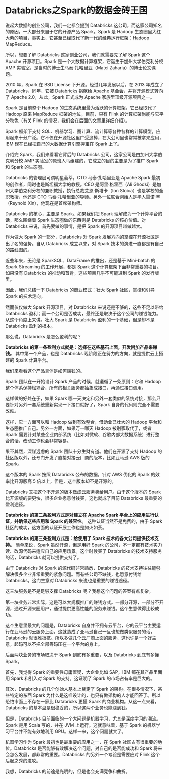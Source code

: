 





# Databricks之Spark的数据金砖王国

说起大数据的创业公司，我们一定都会提到 Databricks 这公司，而这家公司知名的原因，一大部分来自于它的开源产品 Spark。Spark 是 Hadoop 生态圈里大红大紫的项目，事实上，它甚至已经取代了新一代的经典运行框架：Hadoop MapReduce。

所以，想要了解 Databricks 这家创业公司，我们就需要先了解 Spark 这个 Apache 开源项目。Spark 是一个大数据计算框架，它诞生于加州大学伯克利分校 AMP 实验室，是当时的博士生马泰·扎哈里亚（Matei Zaharia）的博士论文课题。

2010 年，Spark 在 BSD License 下开源。经过几年发展以后，在 2013 年成立了 Databricks，同年，它被 Databricks 捐献给 Apache 基金会，并将开源模式转向了 Apache 2.0，从此，Spark 正式成为 Apache 家族里顶级开源项目之一。

Spark 是目前整个 Hadoop 的生态系统里最为活跃的计算框架，它已经取代了 Hadoop 原来 MapReduce 框架的地位，目前，只有 Flink 的计算框架尚能与它平分秋色（有关 Flink 的情况，我们会在后面的文章里详细介绍）。

Spark 框架下支持 SQL、机器学习、图计算、流计算等各种各样的计算模型，应用起来十分广泛。它不仅在开源社区里广受追捧，在大公司里也常常被拿来应用，IBM 现在已经把自己的大数据计算引擎押宝在 Spark 上了。

介绍完 Spark，我们来看看它背后的 Databricks 公司，这家公司是由加州大学伯克利分校 AMP 实验室的原班人马组建的，它成立的目的主要是为了推广 Spark 和 Spark 的生态圈。

Databricks 的管理层可谓明星荟萃。CTO 马泰·扎哈里亚是 Apache Spark 最初的创作者，同时也是斯坦福大学的教授。CEO 是阿里·格霍西（Ali Ghodsi）是加州大学伯克利分校的兼职教授，执行总裁艾恩·斯塔卡（Ion Stoica）也是学校的全职教授，他还是 CTO 马泰·扎哈里亚的导师。另外一位联合创始人是华人雷诺·辛（Reynold Xin），他现在是首席架构师。

Databricks 的核心，主要是 Spark。如果我们把 Spark 理解成为一个计算平台的话，那么围绕着 Spark 生态圈做的东西则是 Databricks 的核心价值。对 Databricks 来说，首先要做的事情，是把 Spark 的开源项目越做越大。

作为做大 Spark 的一部分，Databricks 对 Spark 发展方向的掌控在开源社区是出了名的强势。自从 Databricks 成立以来，对 Spark 技术的演进一直都是有自己的路线图的。

近些年来，无论是 SparkSQL、DataFrame 的推出，还是基于 Mini-batch 的 Spark Streaming 的工作开展，都是 Spark 这个计算框架下面非常重要的项目。如果没有 Databricks 的推动和首肯，这些项目几乎不可能进到 Spark 的发行版里。

因此，我们总结一下 Databricks 的商业模式：壮大 Spark 社区，掌控和引导 Spark 的技术走向。

然而仅仅做大 Spark 开源项目，对 Databricks 来说还是不够的，这些不足以带给 Databricks 盈利；而一个公司是否成功，最终还是取决于这个公司的赚钱能力。从这个角度上来讲。壮大 Spark 是 Databricks 盈利的一个基础，但是却不是 Databricks 盈利的根本。

那么说，Databricks 是怎么盈利的呢？

**Databricks 的第一条盈利方式就是：选择在这些基石上面，开发附加产品来赚钱。** 其中第一个产品，也是 Databricks 现阶段正在努力的方向，就是提供云上搭建的 Spark 计算平台。

我们来看看这个产品具体是如何赚钱的。

Spark 团队在一开始设计 Spark 产品的时候，就遵循了一条原则：它和 Hadoop 整个体系保持松耦合，所有的相关服务都抽象成接口，再通过接口调用。

这样做的好处在于，如果 Spark 哪一天决定和另外一套类似的系统对接，那么只要针对另外一套系统重新实现一下接口就好了，Spark 自身的代码则完全不需要改动。

这样，它一方面可以和 Hadoop 做到有效整合，借助业已壮大的 Hadoop 平台和生态圈推广自己。另外一方面，如果万一哪天 Hadoop 被别家取代了，或者 Spark 需要针对某些企业内部系统（比如对微软、谷歌内部大数据系统）进行整合的话，改动工作也会非常容易。

果不其然，深谋远虑的 Spark 团队十分生财有道。他们在开源了支持 Hadoop 的社区版以外，还专门开发了直接对接云厂商的版本，比如亚马逊 AWS 版的 Spark。

这个版本的 Spark 按照 Databricks 公布的数据，针对 AWS 优化的 Spark 的效率比开源版高 5 倍以上，但是，这个版本却不是开源的。

Databricks 又把这个不开源的版本做成云服务卖给用户。由于这个版本的 Spark 比开源版的要更快，很多企业愿意付钱买，这也就成了目前 Databricks 最重要的盈利途径。

**Databricks 的第二条盈利方式是对建立在 Apache Spark 平台上的应用进行认证，并确保这些应用和 Spark 的兼容性。** 这种认证当然不是免费的，由于 Spark 社区的成功，这方面的认证开展工作也是如火如荼。

**Databricks 的第三条盈利方式是：给使用了 Spark 技术的各大公司提供技术支持。** 简单来说，Spark 虽然开源，但是用好 Spark 的公司，不一定都有技术实力读、改源代码来适应自己的应用场景。这个时候买了 Databricks 的技术支持服务的话，Databricks 就可以提供支持了。

由于 Databricks 对 Spark 的源代码非常熟悉，Databricks 的技术支持往往能够解决很多企业非常重要的紧急问题。而有些公司不缺钱，也愿意付钱给 Databricks，这门生意对 Databricks 来说也是重要的赚钱途径。

这三块服务是不是足够支撑 Databricks 呢？我想这个问题的答案有点复杂。

第一块业务非常实际，这是可以大规模推广的赚钱方式。一部分开源，一部分不开源，通过开源来圈用户，通过提供更高性能的服务来赚钱。这个生意做得比较成功。

这个生意里最大的问题是，Databricks 自身并不拥有云平台，它的云平台主要运行在亚马逊的云服务上面，这就造成了亚马逊自己一旦也想做类似服务的话，Databricks 就很难抵抗。所以多做几个云厂商上面的服务，这也许是一个好主意，起码可以不把全部筹码压在一个平台的身上。

后面两块业务的市场取决于 Spark 到底有多重要，以及 Databricks 到底有多懂 Spark。

首先，我觉得 Spark 的重要性毋庸置疑，大企业比如 SAP，IBM 都在其产品里面用 Spark 和引入对 Spark 的支持。这证明了 Spark 的市场占有率是巨大的。

其次，Databricks 的几个创始人基本上奠定了 Spark 的架构。在很多情况下，某些特定的东西 Spark 为什么是这样设计的，也只有做架构的人才能回答了。所以恐怕市面上不存在一家比 Databricks 更懂 Spark 的商业机构。从这一点来看，Databricks 的基本盘是很稳妥的，所以这两个业务也能赚到钱。

但是，Databricks 目前面临的一个大问题是机器学习，尤其是深度学习的潮流。Spark 是用 Scala 写的，并在 JVM 上运行。这就意味着，基于 Spark 的机器学习平台并不能有效地利用 GPU。这样一来，这个问题就大了。

机器学习作为 Spark 最初也是最重要的应用之一，在 Spark 社区占有很重要的地位。Databricks 是否能够有效解决这个问题，对自己的是否能成功和 Spark 将来会怎么发展，都非常的重要。Databricks 的另外一个考验是需要应对 Flink 这个后起之秀的进攻。

我想，Databricks 的前途是光明的，但是也会充满竞争和曲折。










































